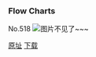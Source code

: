 ### Flow Charts
No.518
![图片不见了~~~](https://imgs.xkcd.com/comics/flow_charts.png)

[原址](https://xkcd.com//518) [下载](https://imgs.xkcd.com/comics/flow_charts.png)

